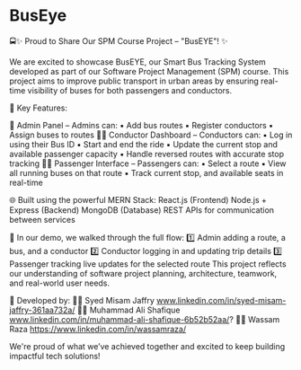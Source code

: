 # BusEye
🚍✨ Proud to Share Our SPM Course Project – "BusEYE"! ✨

We are excited to showcase BusEYE, our Smart Bus Tracking System developed as part of our Software Project Management (SPM) course. This project aims to improve public transport in urban areas by ensuring real-time visibility of buses for both passengers and conductors.

🔧 Key Features:

👤 Admin Panel – Admins can:
 ▪️ Add bus routes
 ▪️ Register conductors
 ▪️ Assign buses to routes
🧑‍✈️ Conductor Dashboard – Conductors can:
 ▪️ Log in using their Bus ID
 ▪️ Start and end the ride
 ▪️ Update the current stop and available passenger capacity
 ▪️ Handle reversed routes with accurate stop tracking
🧍‍♂️ Passenger Interface – Passengers can:
 ▪️ Select a route
 ▪️ View all running buses on that route
 ▪️ Track current stop, and available seats in real-time

🌐 Built using the powerful MERN Stack:
React.js (Frontend)
Node.js + Express (Backend)
MongoDB (Database)
REST APIs for communication between services

🎥 In our demo, we walked through the full flow:
 1️⃣ Admin adding a route, a bus, and a conductor
 2️⃣ Conductor logging in and updating trip details
 3️⃣ Passenger tracking live updates for the selected route
This project reflects our understanding of software project planning, architecture, teamwork, and real-world user needs.

🤝 Developed by:
 👨‍💻 Syed Misam Jaffry www.linkedin.com/in/syed-misam-jaffry-361aa732a/
 👨‍💻 Muhammad Ali Shafique  www.linkedin.com/in/muhammad-ali-shafique-6b52b52aa/?
 👨‍💻 Wassam Raza https://www.linkedin.com/in/wassamraza/

We're proud of what we’ve achieved together and excited to keep building impactful tech solutions!
